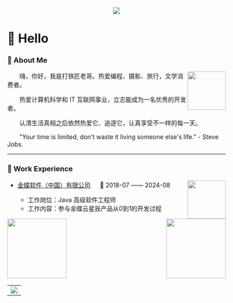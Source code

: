 
<!--
**EugeneLau0/EugeneLau0** is a ✨ _special_ ✨ repository because its `README.md` (this file) appears on your GitHub profile.

Here are some ideas to get you started:

- 🔭 I’m currently working on ...
- 🌱 I’m currently learning ...
- 👯 I’m looking to collaborate on ...
- 🤔 I’m looking for help with ...
- 💬 Ask me about ...
- 📫 How to reach me: ...
- 😄 Pronouns: ...
- ⚡ Fun fact: ...

ref:https://zhuanlan.zhihu.com/p/454597068
-->
<div align="center">
<!-- dynamic typing effect 动态打字效果 -->

<img src="https://readme-typing-svg.demolab.com?font=Fira+Code&pause=1000&width=500&lines=EUGENE coding!&center=true&size=26" />

</div>

#  🙋 Hello

<div align="left">

<div>

### 🤺 About Me

<img align="right" width="88" src="https://imagepphcloud.thepaper.cn/pph/image/78/565/505.jpg" />

<p>&emsp;&emsp;嗨，你好，我是打铁匠老哥。热爱编程、摄影、旅行，文学消费者。</p>
<p>&emsp;&emsp;热爱计算机科学和 IT 互联网事业，立志能成为一名优秀的开发者。</p>
<p>&emsp;&emsp;认清生活真相之后依然热爱它、追逐它，认真享受不一样的每一天。</p>
<p>&emsp;&emsp;"Your time is limited, don't waste it living someone else's life." - Steve Jobs.  </p>

</div>
<hr/>
<div>


### 🏢 Work Experience

<img align="right" width="88" src="https://www.kingdee.com/r/cms/www/default/v0.1/images/new-index/logo.png" />

- [金蝶软件（中国）有限公司](https://www.kingdee.com/) &emsp; 📌 2018-07 —— 2024-08

  - 工作岗位：Java 高级软件工程师
  - 工作内容：参与金蝶云星辰产品从0到1的开发过程
</div>
</div>


<div style="display:flex;justify-content:space-between">

<!-- GitHub 数据统计 -->
<img height="137px" src="https://github-readme-stats.vercel.app/api?username=EugeneLau0&hide_title=true&hide_border=true&show_icons=trueline_height=21&text_color=000&icon_color=000&bg_color=0,ea6161,ffc64d,fffc4d,52fa5a&theme=graywhite" />

<img height="137px" src="https://github-readme-stats-git-masterrstaa-rickstaa.vercel.app/api/top-langs/?username=EugeneLau0&hide_title=true&hide_border=true&layout=compact&langs_count=5&text_color=000&icon_color=fff&bg_color=0,52fa5a,4dfcff,c64dff&theme=graywhite" />

</div>

<!-- GitHub Activity Graph GitHub 活动图 -->
<table>
  <tr>
    <td>
      <picture>
        <source media="(prefers-color-scheme: dark)" srcset="https://github-readme-activity-graph.vercel.app/graph?username=EugeneLau0&theme=xcode&bg_color=FF000000&hide_border=true" />
        <source media="(prefers-color-scheme: light)" srcset="https://github-readme-activity-graph.vercel.app/graph?username=EugeneLau0&theme=xcode&bg_color=FF000000&color=000000&hide_border=true" />
        <img src="https://github-readme-activity-graph.vercel.app/graph?username=EugeneLau0&theme=xcode&bg_color=FF000000&hide_border=true" />
      </picture>
  </tr>
</table>

</div>

